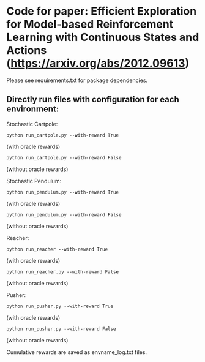 # Code for paper: Efficient Exploration for Model-based Reinforcement Learning with Continuous States and Actions (https://arxiv.org/abs/2012.09613)
Please see requirements.txt for package dependencies.

## Directly run files with configuration for each environment:

Stochastic Cartpole: 
```
python run_cartpole.py --with-reward True
```
(with oracle rewards)
```
python run_cartpole.py --with-reward False
```
(without oracle rewards)

Stochastic Pendulum: 
```
python run_pendulum.py --with-reward True
```
(with oracle rewards)
```
python run_pendulum.py --with-reward False
```
(without oracle rewards)

Reacher:
```
python run_reacher --with-reward True
```
(with oracle rewards)
```
python run_reacher.py --with-reward False
```
(without oracle rewards)

Pusher: 
```
python run_pusher.py --with-reward True
```
(with oracle rewards)
```
python run_pusher.py --with-reward False
```
(without oracle rewards)

Cumulative rewards are saved as envname_log.txt files.

